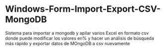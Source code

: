 # Windows-Form-Import-Export-CSV-MongoDB
Sistema para importar a mongodb y apilar varios Excel en formato csv donde puede modificar los valores en% y hacer un análisis de búsqueda más rápido y exportar datos de MOngoDB a csv nuevamente
